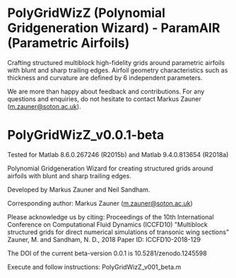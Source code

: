 # PolyGridWizZ (Polynomial Gridgeneration Wizard) - ParamAIR (Parametric Airfoils)
Crafting structured multiblock high-fidelity grids around parametric airfoils with blunt and sharp trailing edges. Airfoil geometry characteristics such as thickness and curvature are defined by 6 independent parameters.

We are more than happy about feedback and contributions. For any questions and enquiries, do not hesitate to contact Markus Zauner (m.zauner@soton.ac.uk).

# PolyGridWizZ_v0.0.1-beta
Tested for Matlab 8.6.0.267246 (R2015b) and Matlab 9.4.0.813654 (R2018a)

Polynomial Gridgeneration Wizard for creating structured grids around airfoils with blunt and sharp trailing edges.

Developed by Markus Zauner and Neil Sandham.

Corresponding author: Markus Zauner (m.zauner@soton.ac.uk)

Please acknowledge us by citing: 
Proceedings of the 10th International Conference on Computational Fluid Dynamics (ICCFD10)
"Multiblock structured grids for direct numerical simulations of transonic wing sections"
Zauner, M. and Sandham, N. D., 2018
Paper ID: ICCFD10-2018-129

The DOI of the current beta-version 0.0.1 is 10.5281/zenodo.1245598

Execute and follow instructions: PolyGridWizZ_v001_beta.m
